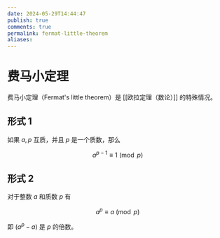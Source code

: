 ```yaml
---
date: 2024-05-29T14:44:47
publish: true
comments: true
permalink: fermat-little-theorem
aliases:
---
```


# 费马小定理

费马小定理（Fermat's little theorem）是 [[欧拉定理（数论）]] 的特殊情况。

## 形式 1

如果 $a,p$ 互质，并且 $p$ 是一个质数，那么

$$
a^{p-1} \equiv 1 \pmod{p}
$$

## 形式 2

对于整数 $a$ 和质数 $p$ 有

$$
a^p \equiv a \pmod{p}
$$

即 $(a^p-a)$ 是 $p$ 的倍数。
